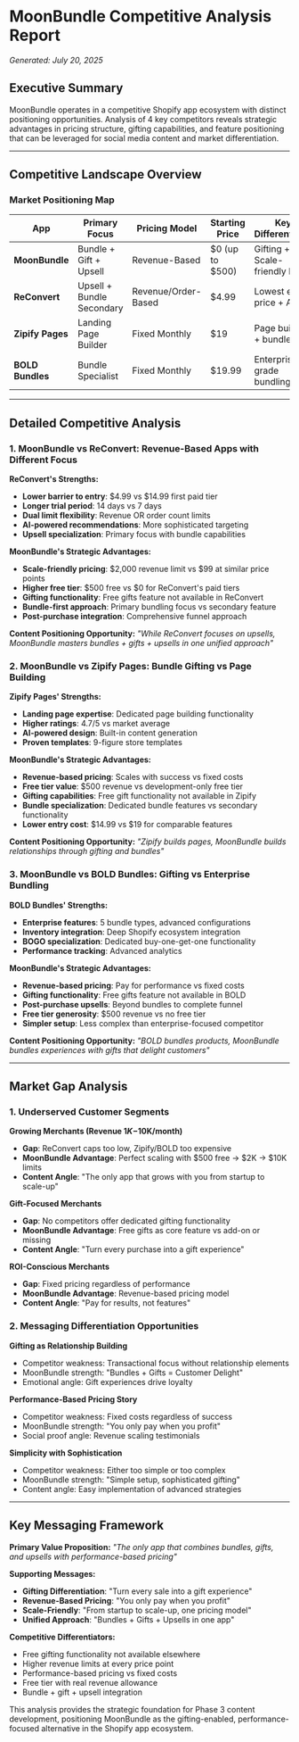 # MoonBundle Competitive Analysis Report
*Generated: July 20, 2025*

## Executive Summary

MoonBundle operates in a competitive Shopify app ecosystem with distinct positioning opportunities. Analysis of 4 key competitors reveals strategic advantages in pricing structure, gifting capabilities, and feature positioning that can be leveraged for social media content and market differentiation.

---

## Competitive Landscape Overview

### Market Positioning Map

| App | Primary Focus | Pricing Model | Starting Price | Key Differentiator |
|-----|---------------|---------------|----------------|-------------------|
| **MoonBundle** | Bundle + Gift + Upsell | Revenue-Based | $0 (up to $500) | Gifting + Scale-friendly limits |
| **ReConvert** | Upsell + Bundle Secondary | Revenue/Order-Based | $4.99 | Lowest entry price + AI |
| **Zipify Pages** | Landing Page Builder | Fixed Monthly | $19 | Page building + bundles |
| **BOLD Bundles** | Bundle Specialist | Fixed Monthly | $19.99 | Enterprise-grade bundling |

---

## Detailed Competitive Analysis

### 1. MoonBundle vs ReConvert: Revenue-Based Apps with Different Focus

**ReConvert's Strengths:**
- **Lower barrier to entry**: $4.99 vs $14.99 first paid tier
- **Longer trial period**: 14 days vs 7 days
- **Dual limit flexibility**: Revenue OR order count limits
- **AI-powered recommendations**: More sophisticated targeting
- **Upsell specialization**: Primary focus with bundle capabilities

**MoonBundle's Strategic Advantages:**
- **Scale-friendly pricing**: $2,000 revenue limit vs $99 at similar price points
- **Higher free tier**: $500 free vs $0 for ReConvert's paid tiers
- **Gifting functionality**: Free gifts feature not available in ReConvert
- **Bundle-first approach**: Primary bundling focus vs secondary feature
- **Post-purchase integration**: Comprehensive funnel approach

**Content Positioning Opportunity:**
*"While ReConvert focuses on upsells, MoonBundle masters bundles + gifts + upsells in one unified approach"*

### 2. MoonBundle vs Zipify Pages: Bundle Gifting vs Page Building

**Zipify Pages' Strengths:**
- **Landing page expertise**: Dedicated page building functionality
- **Higher ratings**: 4.7/5 vs market average
- **AI-powered design**: Built-in content generation
- **Proven templates**: 9-figure store templates

**MoonBundle's Strategic Advantages:**
- **Revenue-based pricing**: Scales with success vs fixed costs
- **Free tier value**: $500 revenue vs development-only free tier
- **Gifting capabilities**: Free gift functionality not available in Zipify
- **Bundle specialization**: Dedicated bundle features vs secondary functionality
- **Lower entry cost**: $14.99 vs $19 for comparable features

**Content Positioning Opportunity:**
*"Zipify builds pages, MoonBundle builds relationships through gifting and bundles"*

### 3. MoonBundle vs BOLD Bundles: Gifting vs Enterprise Bundling

**BOLD Bundles' Strengths:**
- **Enterprise features**: 5 bundle types, advanced configurations
- **Inventory integration**: Deep Shopify ecosystem integration
- **BOGO specialization**: Dedicated buy-one-get-one functionality
- **Performance tracking**: Advanced analytics

**MoonBundle's Strategic Advantages:**
- **Revenue-based pricing**: Pay for performance vs fixed costs
- **Gifting functionality**: Free gifts feature not available in BOLD
- **Post-purchase upsells**: Beyond bundles to complete funnel
- **Free tier generosity**: $500 revenue vs no free tier
- **Simpler setup**: Less complex than enterprise-focused competitor

**Content Positioning Opportunity:**
*"BOLD bundles products, MoonBundle bundles experiences with gifts that delight customers"*

---

## Market Gap Analysis

### 1. Underserved Customer Segments

**Growing Merchants (Revenue $1K-$10K/month)**
- **Gap**: ReConvert caps too low, Zipify/BOLD too expensive
- **MoonBundle Advantage**: Perfect scaling with $500 free → $2K → $10K limits
- **Content Angle**: "The only app that grows with you from startup to scale-up"

**Gift-Focused Merchants**
- **Gap**: No competitors offer dedicated gifting functionality
- **MoonBundle Advantage**: Free gifts as core feature vs add-on or missing
- **Content Angle**: "Turn every purchase into a gift experience"

**ROI-Conscious Merchants**
- **Gap**: Fixed pricing regardless of performance
- **MoonBundle Advantage**: Revenue-based pricing model
- **Content Angle**: "Pay for results, not features"

### 2. Messaging Differentiation Opportunities

**Gifting as Relationship Building**
- Competitor weakness: Transactional focus without relationship elements
- MoonBundle strength: "Bundles + Gifts = Customer Delight"
- Emotional angle: Gift experiences drive loyalty

**Performance-Based Pricing Story**
- Competitor weakness: Fixed costs regardless of success
- MoonBundle strength: "You only pay when you profit"
- Social proof angle: Revenue scaling testimonials

**Simplicity with Sophistication**
- Competitor weakness: Either too simple or too complex
- MoonBundle strength: "Simple setup, sophisticated gifting"
- Content angle: Easy implementation of advanced strategies

---

## Key Messaging Framework

**Primary Value Proposition:**
*"The only app that combines bundles, gifts, and upsells with performance-based pricing"*

**Supporting Messages:**
- **Gifting Differentiation**: "Turn every sale into a gift experience"
- **Revenue-Based Pricing**: "You only pay when you profit"
- **Scale-Friendly**: "From startup to scale-up, one pricing model"
- **Unified Approach**: "Bundles + Gifts + Upsells in one app"

**Competitive Differentiators:**
- Free gifting functionality not available elsewhere
- Higher revenue limits at every price point
- Performance-based pricing vs fixed costs
- Free tier with real revenue allowance
- Bundle + gift + upsell integration

This analysis provides the strategic foundation for Phase 3 content development, positioning MoonBundle as the gifting-enabled, performance-focused alternative in the Shopify app ecosystem.